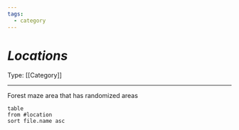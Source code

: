 ```yaml
---
tags:
  - category
---
```

# _Locations_

Type: [[Category]]

----


Forest maze area that has randomized areas

```dataview
table
from #location 
sort file.name asc
```